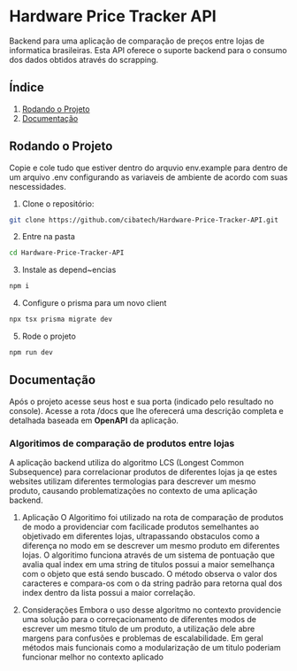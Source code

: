 # Hardware Price Tracker API
Backend para uma aplicação de comparação de preços entre lojas de informatica brasileiras. Esta API oferece o suporte backend para o consumo dos dados obtidos através do scrapping. 

## Índice

1. [Rodando o Projeto](#rodando-o-projeto)
1. [Documentação](#documentação)

## Rodando o Projeto

Copie e cole tudo que estiver dentro do arquvio env.example para dentro de um arquivo .env configurando as variaveis de ambiente de acordo com suas nescessidades. 

1. Clone o repositório:
```bash
git clone https://github.com/cibatech/Hardware-Price-Tracker-API.git
```

2. Entre na pasta
```bash
cd Hardware-Price-Tracker-API
```

3. Instale as depend~encias
```bash
npm i 
```

4. Configure o prisma para um novo client
```bash
npx tsx prisma migrate dev
```

5. Rode o projeto
```bash
npm run dev
```

## Documentação
Após o projeto acesse seus host e sua porta (indicado pelo resultado no console). Acesse a rota /docs que lhe oferecerá uma descrição completa e detalhada baseada em **OpenAPI** da aplicação. 

### Algoritimos de comparação de produtos entre lojas

A aplicação backend utiliza do algoritmo LCS (Longest Common Subsequence) para correlacionar produtos de diferentes lojas ja qe estes websites utilizam diferentes termologias para descrever um mesmo produto, causando problematizações no contexto de uma aplicação backend. 

1. Aplicação
O Algoritimo foi utilizado na rota de comparação de produtos de modo a providenciar com facilicade produtos semelhantes ao objetivado em diferentes lojas, ultrapassando obstaculos como a diferença no modo em se descrever um mesmo produto em diferentes lojas. 
O algoritimo funciona através de um sistema de pontuação que avalia qual index em uma string de titulos possui a maior semelhança com o objeto que está sendo buscado. O método observa o valor dos caracteres e compara-os com o da string padrão para retorna qual dos index dentro da lista possui a maior correlação. 

2. Considerações
Embora o uso desse algoritmo no contexto providencie uma solução para o correçacionamento de diferentes modos de escrever um mesmo titulo de um produto, a utilização dele abre margens para confusões e problemas de escalabilidade. Em geral métodos mais funcionais como a modularização de um titulo poderiam funcionar melhor no contexto aplicado

